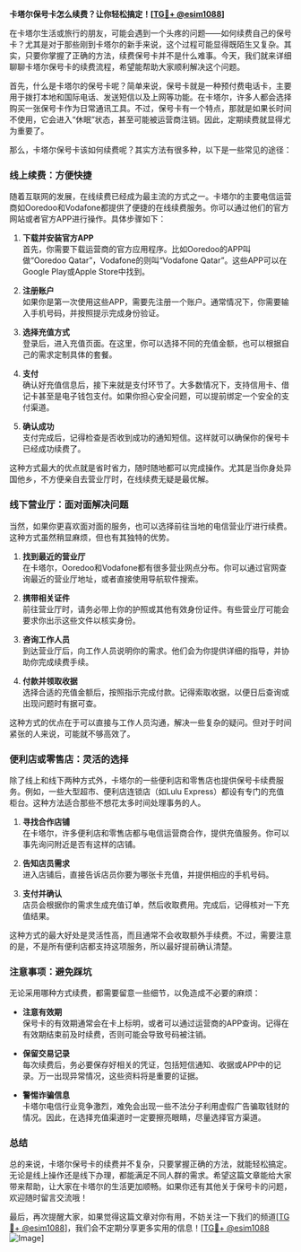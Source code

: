 **卡塔尔保号卡怎么续费？让你轻松搞定！[[TG💪+ @esim1088](https://t.me/s/esim1088)]**

在卡塔尔生活或旅行的朋友，可能会遇到一个头疼的问题——如何续费自己的保号卡？尤其是对于那些刚到卡塔尔的新手来说，这个过程可能显得既陌生又复杂。其实，只要你掌握了正确的方法，续费保号卡并不是什么难事。今天，我们就来详细聊聊卡塔尔保号卡的续费流程，希望能帮助大家顺利解决这个问题。

首先，什么是卡塔尔的保号卡呢？简单来说，保号卡就是一种预付费电话卡，主要用于拨打本地和国际电话、发送短信以及上网等功能。在卡塔尔，许多人都会选择购买一张保号卡作为日常通讯工具。不过，保号卡有一个特点，那就是如果长时间不使用，它会进入“休眠”状态，甚至可能被运营商注销。因此，定期续费就显得尤为重要了。

那么，卡塔尔保号卡该如何续费呢？其实方法有很多种，以下是一些常见的途径：

### **线上续费：方便快捷**
随着互联网的发展，在线续费已经成为最主流的方式之一。卡塔尔的主要电信运营商如Ooredoo和Vodafone都提供了便捷的在线续费服务。你可以通过他们的官方网站或者官方APP进行操作。具体步骤如下：

1. **下载并安装官方APP**  
   首先，你需要下载运营商的官方应用程序。比如Ooredoo的APP叫做“Ooredoo Qatar”，Vodafone的则叫“Vodafone Qatar”。这些APP可以在Google Play或Apple Store中找到。

2. **注册账户**  
   如果你是第一次使用这些APP，需要先注册一个账户。通常情况下，你需要输入手机号码，并按照提示完成身份验证。

3. **选择充值方式**  
   登录后，进入充值页面。在这里，你可以选择不同的充值金额，也可以根据自己的需求定制具体的套餐。

4. **支付**  
   确认好充值信息后，接下来就是支付环节了。大多数情况下，支持信用卡、借记卡甚至是电子钱包支付。如果你担心安全问题，可以提前绑定一个安全的支付渠道。

5. **确认成功**  
   支付完成后，记得检查是否收到成功的通知短信。这样就可以确保你的保号卡已经成功续费了。

这种方式最大的优点就是省时省力，随时随地都可以完成操作。尤其是当你身处异国他乡，不方便亲自去营业厅时，在线续费无疑是最优解。

### **线下营业厅：面对面解决问题**
当然，如果你更喜欢面对面的服务，也可以选择前往当地的电信营业厅进行续费。这种方式虽然稍显麻烦，但也有其独特的优势。

1. **找到最近的营业厅**  
   在卡塔尔，Ooredoo和Vodafone都有很多营业网点分布。你可以通过官网查询最近的营业厅地址，或者直接使用导航软件搜索。

2. **携带相关证件**  
   前往营业厅时，请务必带上你的护照或其他有效身份证件。有些营业厅可能会要求你出示这些文件以核实身份。

3. **咨询工作人员**  
   到达营业厅后，向工作人员说明你的需求。他们会为你提供详细的指导，并协助你完成续费手续。

4. **付款并领取收据**  
   选择合适的充值金额后，按照指示完成付款。记得索取收据，以便日后查询或出现问题时有据可查。

这种方式的优点在于可以直接与工作人员沟通，解决一些复杂的疑问。但对于时间紧张的人来说，可能就不够高效了。

### **便利店或零售店：灵活的选择**
除了线上和线下两种方式外，卡塔尔的一些便利店和零售店也提供保号卡续费服务。例如，一些大型超市、便利店连锁店（如Lulu Express）都设有专门的充值柜台。这种方法适合那些不想花太多时间处理事务的人。

1. **寻找合作店铺**  
   在卡塔尔，许多便利店和零售店都与电信运营商合作，提供充值服务。你可以事先询问附近是否有这样的店铺。

2. **告知店员需求**  
   进入店铺后，直接告诉店员你要为哪张卡充值，并提供相应的手机号码。

3. **支付并确认**  
   店员会根据你的需求生成充值订单，然后收取费用。完成后，记得核对一下充值结果。

这种方式的最大好处是灵活性高，而且通常不会收取额外手续费。不过，需要注意的是，不是所有便利店都支持这项服务，所以最好提前确认清楚。

### **注意事项：避免踩坑**
无论采用哪种方式续费，都需要留意一些细节，以免造成不必要的麻烦：

- **注意有效期**  
  保号卡的有效期通常会在卡上标明，或者可以通过运营商的APP查询。记得在有效期结束前及时续费，否则可能会导致号码被注销。

- **保留交易记录**  
  每次续费后，务必要保存好相关的凭证，包括短信通知、收据或APP中的记录。万一出现异常情况，这些资料将是重要的证据。

- **警惕诈骗信息**  
  卡塔尔电信行业竞争激烈，难免会出现一些不法分子利用虚假广告骗取钱财的情况。因此，在选择充值渠道时一定要擦亮眼睛，尽量选择官方渠道。

### **总结**
总的来说，卡塔尔保号卡的续费并不复杂，只要掌握正确的方法，就能轻松搞定。无论是线上操作还是线下办理，都能满足不同人群的需求。希望这篇文章能给大家带来帮助，让大家在卡塔尔的生活更加顺畅。如果你还有其他关于保号卡的问题，欢迎随时留言交流哦！

最后，再次提醒大家，如果觉得这篇文章对你有用，不妨关注一下我们的频道[[TG💪+ @esim1088](https://t.me/s/esim1088)]，我们会不定期分享更多实用的信息！[[TG💪+ @esim1088](https://t.me/s/esim1088) ![Image](https://i.postimg.cc/4NQfJmqS/Snipaste-2025-05-13-00-14-12.png)]